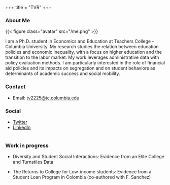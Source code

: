 +++
title = "TVR"
+++

### About Me

{{< figure class="avatar" src="/me.png" >}}

I am a Ph.D. student in Economics and Education at Teachers College - Columbia University. My research studies the relation between education policies and economic inequality, with a focus on higher education and the transition to the labor market. My work leverages administrative data with policy evaluation methods. I am particularly interested in the role of financial aid policies and its impacts on segregation and on student behaviors as determinants of academic success and social mobility.

### Contact
* Email: [tv2225@tc.columbia.edu](mailto:tv2225@tc.columbia.edu)

### Social
* [Twitter](https://twitter.com/TatiVelasco)
* [LinkedIn](https://www.linkedin.com/in/tatianavelascoro/)
#
#
#
### Work in progress

* Diversity and Student Social Interactions: Evidence from an Elite College and Turnstiles Data

* The Returns to College for Low-income students: Evidence from a Student
Loan Program in Colombia (co-authored with F. Sanchez)
